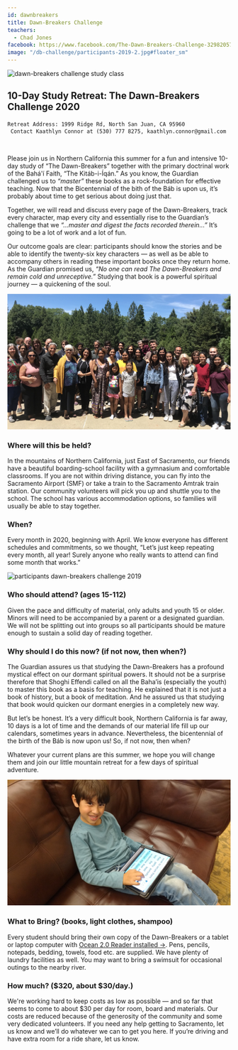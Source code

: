 ```yaml
---
id: dawnbreakers
title: Dawn-Breakers Challenge
teachers:
  - Chad Jones
facebook: https://www.facebook.com/The-Dawn-Breakers-Challenge-329820570524376/
image: "/db-challenge/participants-2019-2.jpg#floater_sm"
---
```


![dawn-breakers challenge study class](/db-challenge/class-study.jpg#full)

## 10-Day Study Retreat: The Dawn-Breakers Challenge 2020

```
Retreat Address: 1999 Ridge Rd, North San Juan, CA 95960
 Contact Kaathlyn Connor at (530) 777 8275, kaathlyn.connor@gmail.com
```
<br>


Please join us in Northern California this summer for a fun and intensive 10-day study of “The Dawn-Breakers” together with the primary doctrinal work of the Bahá'í Faith, “The Kitáb-i-Íqán.” As you know, the Guardian challenged us to *“master”* these books as a rock-foundation for effective teaching. Now that the Bicentennial of the bith of the Báb is upon us, it’s probably about time to get serious about doing just that.

Together, we will read and discuss every page of the Dawn-Breakers, track every character, map every city and essentially rise to the Guardian’s challenge that we *“...master and digest the facts recorded therein...”* It’s going to be a lot of work and a lot of fun.

Our outcome goals are clear: participants should know the stories and be able to identify the twenty-six key characters — as well as be able to accompany others in reading these important books once they return home.  As the Guardian promised us, *“No one can read The Dawn-Breakers and remain cold and unreceptive.”* Studying that book is a powerful spiritual journey — a quickening of the soul.





![group photo of dawn-breakers challenge 2019 participants](/db-challenge/db-chall-jul-2019.jpg#floater)
### Where will this be held?

In the mountains of Northern California, just East of Sacramento, our friends have a beautiful boarding-school facility with a gymnasium and comfortable classrooms. If you are not within driving distance, you can fly into the Sacramento Airport (SMF) or take a train to the Sacramento Amtrak train station. Our community volunteers will pick you up and shuttle you to the school. The school has various accommodation options, so families will usually be able to stay together.

### When?

Every month in 2020, beginning with April. We know everyone has different schedules and commitments, so we thought, “Let’s just keep repeating every month, all year! Surely anyone who really wants to attend can find some month that works.”



![participants dawn-breakers challenge 2019](/db-challenge/participants.jpg#floater)
### Who should attend? (ages 15-112)

Given the pace and difficulty of material, only adults and youth 15 or older. Minors will need to be accompanied by a parent or a designated guardian. We will not be splitting out into groups so all participants should be mature enough to sustain a solid day of reading together.

### Why should I do this now? (if not now, then when?)

The Guardian assures us that studying the Dawn-Breakers has a profound mystical effect on our dormant spiritual powers. It should not be a surprise therefore that Shoghi Effendi called on all the Baha’is (especially the youth) to master this book as a basis for teaching. He explained that it is not just a book of history, but a book of meditation. And he assured us that studying that book would quicken our dormant energies in a completely new way.

But let’s be honest. It’s a very difficult book, Northern California is far away, 10 days is a lot of time and the demands of our material life fill up our calendars, sometimes years in advance. Nevertheless, the bicentennial of the birth of the Báb is now upon us! So, if not now, then when?

Whatever your current plans are this summer, we hope you will change them and join our little mountain retreat for a few days of spiritual adventure.


![bring Ocean 2.0](/db-challenge/bayan-db-challenge.jpg#floater)
### What to Bring? (books, light clothes, shampoo)

Every student should bring their own copy of the Dawn-Breakers or a tablet or laptop computer with [Ocean 2.0 Reader installed →](/ocean). Pens, pencils, notepads, bedding, towels, food etc. are supplied. We have plenty of laundry facilities as well. You may want to bring a swimsuit for occasional outings to the nearby river.

### How much? ($320, about $30/day.)

We're working hard to keep costs as low as possible — and so far that seems to come to about $30 per day for room, board and materials. Our costs are reduced because of the generosity of the community and some very dedicated volunteers. If you need any help getting to Sacramento, let us know and we’ll do whatever we can to get you here. If you’re driving and have extra room for a ride share, let us know.

<br><br><br><br>
